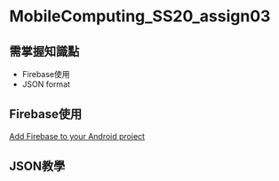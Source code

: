 # MobileComputing_SS20_assign03
## 需掌握知識點
- Firebase使用
- JSON format

## Firebase使用
[Add Firebase to your Android project](https://firebase.google.com/docs/android/setup)

## JSON教學